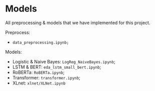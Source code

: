 # Models

All preprocessing & models that we have implemented for this project.

Preprocess:

- `data_preprocessing.ipynb;`

Models:

- Logistic & Naive Bayes: `LogReg_NaiveBayes.ipynb`;
- LSTM & BERT: `eda_lstm_small_bert.ipynb`;
- RoBERTa: `RoBERTa.ipynb`;
- Transformer: `transformer.ipynb`;
- XLnet: `xlnet/XLNet.ipynb`
